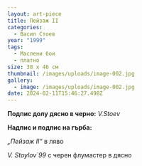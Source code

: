 ```yaml
---
layout: art-piece
title: Пейзаж II
categories:
  - Васил Стоев
year: "1999"
tags:
  - Маслени бои
  - платно
size: 38 х 46 см
thumbnail: /images/uploads/image-002.jpg
gallery:
  - image: /images/uploads/image-002.jpg
date: 2024-02-11T15:46:27.498Z
---
```

**Подпис долу дясно в черно:** *V.Stoev*

**Надпис и подпис на гърба:** 

*„Пейзаж II“* в ляво 

*V. Stoylov`99* с черен флумастер в дясно
